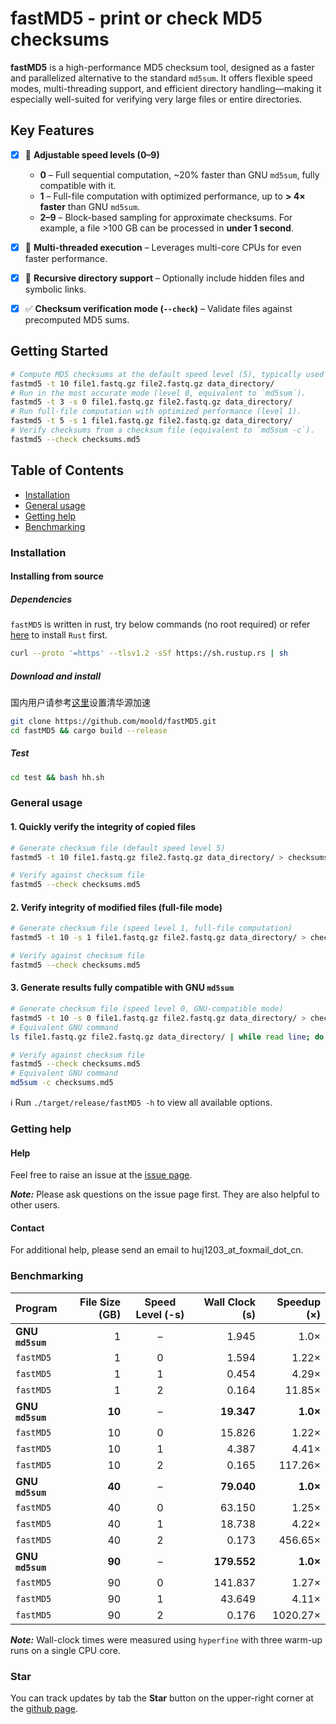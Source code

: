 # fastMD5 - print or check MD5 checksums

**fastMD5** is a high-performance MD5 checksum tool, designed as a faster and parallelized alternative to the standard `md5sum`. It offers flexible speed modes, multi-threading support, and efficient directory handling—making it especially well-suited for verifying very large files or entire directories.

## Key Features

- [x] 🚀 **Adjustable speed levels (0–9)**
  * **0** – Full sequential computation, \~20% faster than GNU `md5sum`, fully compatible with it.
  * **1** – Full-file computation with optimized performance, up to **> 4× faster** than GNU `md5sum`.
  * **2–9** – Block-based sampling for approximate checksums. For example, a file >100 GB can be processed in **under 1 second**.
- [x] 🧵 **Multi-threaded execution** – Leverages multi-core CPUs for even faster performance.
- [x] 📂 **Recursive directory support** – Optionally include hidden files and symbolic links.
- [x] ✅ **Checksum verification mode (`--check`)** – Validate files against precomputed MD5 sums.


## Getting Started

```bash
# Compute MD5 checksums at the default speed level (5), typically used to verify file integrity after copying.
fastmd5 -t 10 file1.fastq.gz file2.fastq.gz data_directory/
# Run in the most accurate mode (level 0, equivalent to `md5sum`).
fastmd5 -t 3 -s 0 file1.fastq.gz file2.fastq.gz data_directory/
# Run full-file computation with optimized performance (level 1).
fastmd5 -t 5 -s 1 file1.fastq.gz file2.fastq.gz data_directory/
# Verify checksums from a checksum file (equivalent to `md5sum -c`).
fastmd5 --check checksums.md5
```

## Table of Contents

- [Installation](#install)
- [General usage](#usage)
- [Getting help](#help)
- [Benchmarking](#benchmark)

### <a name="install"></a>Installation
<!-- 
#### Installing from bioconda
```sh
conda install nextpolish2
``` -->
#### Installing from source
##### Dependencies

`fastMD5` is written in rust, try below commands (no root required) or refer [here](https://www.rust-lang.org/tools/install) to install `Rust` first.
```sh
curl --proto '=https' --tlsv1.2 -sSf https://sh.rustup.rs | sh
```

##### Download and install
国内用户请参考[这里](https://mirrors.tuna.tsinghua.edu.cn/help/crates.io-index/)设置清华源加速
```sh
git clone https://github.com/moold/fastMD5.git
cd fastMD5 && cargo build --release
```

##### Test

```sh
cd test && bash hh.sh
```

### <a name="usage"></a>General usage
#### 1. Quickly verify the integrity of copied files
```bash
# Generate checksum file (default speed level 5)
fastmd5 -t 10 file1.fastq.gz file2.fastq.gz data_directory/ > checksums.md5  

# Verify against checksum file
fastmd5 --check checksums.md5
```

#### 2. Verify integrity of modified files (full-file mode)
```bash
# Generate checksum file (speed level 1, full-file computation)
fastmd5 -t 10 -s 1 file1.fastq.gz file2.fastq.gz data_directory/ > checksums.md5  

# Verify against checksum file
fastmd5 --check checksums.md5
```

#### 3. Generate results fully compatible with GNU `md5sum`
```bash
# Generate checksum file (speed level 0, GNU-compatible mode)
fastmd5 -t 10 -s 0 file1.fastq.gz file2.fastq.gz data_directory/ > checksums.md5  
# Equivalent GNU command
ls file1.fastq.gz file2.fastq.gz data_directory/ | while read line; do md5sum $line >> checksums.md5; done  

# Verify against checksum file
fastmd5 --check checksums.md5  
# Equivalent GNU command
md5sum -c checksums.md5
```
ℹ️ Run `./target/release/fastMD5 -h` to view all available options.

### <a name="help"></a>Getting help
#### Help

   Feel free to raise an issue at the [issue page](https://github.com/moold/fastMD5/issues/new).

   ***Note:*** Please ask questions on the issue page first. They are also helpful to other users.
#### Contact
   
   For additional help, please send an email to huj1203\_at\_foxmail\_dot\_cn.

<!-- ### <a name="cite"></a>Citation -->

### <a name="benchmark"></a>Benchmarking

| Program     | File Size (GB) | Speed Level (-s) | Wall Clock (s) | Speedup (×) |
|:------------|---------------:|:----------------:|---------------:|------------:|
| **GNU `md5sum`**| 1          | –                | 1.945          | 1.0×        |
| `fastMD5`   | 1              | 0                | 1.594          | 1.22×       |
| `fastMD5`   | 1              | 1                | 0.454          | 4.29×       |
| `fastMD5`   | 1              | 2                | 0.164          | 11.85×      |
| **GNU `md5sum`**| **10**     | –                | **19.347**     | **1.0×**    |
| `fastMD5`   | 10             | 0                | 15.826         | 1.22×       |
| `fastMD5`   | 10             | 1                | 4.387          | 4.41×       |
| `fastMD5`   | 10             | 2                | 0.165          | 117.26×     |
| **GNU `md5sum`**| **40**     | –                | **79.040**     | **1.0×**    |
| `fastMD5`   | 40             | 0                | 63.150         | 1.25×       |
| `fastMD5`   | 40             | 1                | 18.738         | 4.22×       |
| `fastMD5`   | 40             | 2                | 0.173          | 456.65×     |
| **GNU `md5sum`**| **90**     | –                | **179.552**    | **1.0×**    |
| `fastMD5`   | 90             | 0                | 141.837        | 1.27×       |
| `fastMD5`   | 90             | 1                | 43.649         | 4.11×       |
| `fastMD5`   | 90             | 2                | 0.176          | 1020.27×    |

***Note:*** Wall-clock times were measured using `hyperfine` with three warm-up runs on a single CPU core. 

### Star
You can track updates by tab the **Star** button on the upper-right corner at the [github page](https://github.com/moold/fastMD5).
